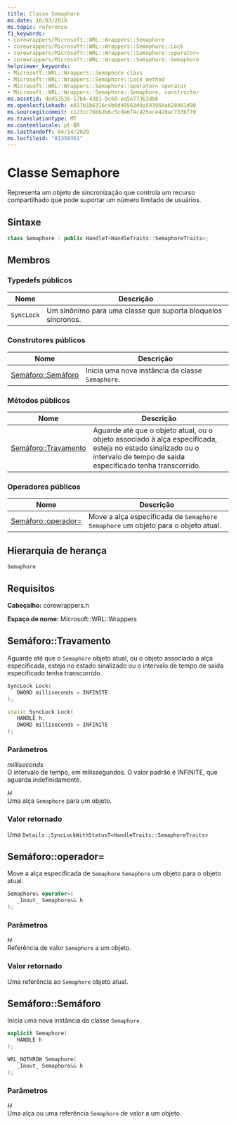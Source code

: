 ```yaml
---
title: Classe Semaphore
ms.date: 10/03/2018
ms.topic: reference
f1_keywords:
- corewrappers/Microsoft::WRL::Wrappers::Semaphore
- corewrappers/Microsoft::WRL::Wrappers::Semaphore::Lock
- corewrappers/Microsoft::WRL::Wrappers::Semaphore::operator=
- corewrappers/Microsoft::WRL::Wrappers::Semaphore::Semaphore
helpviewer_keywords:
- Microsoft::WRL::Wrappers::Semaphore class
- Microsoft::WRL::Wrappers::Semaphore::Lock method
- Microsoft::WRL::Wrappers::Semaphore::operator= operator
- Microsoft::WRL::Wrappers::Semaphore::Semaphore, constructor
ms.assetid: ded53526-17b4-4381-9c60-ea5e77363db6
ms.openlocfilehash: e017b1b6316c4b6d49563d9a543950ab28961d90
ms.sourcegitcommit: c123cc76bb2b6c5cde6f4c425ece420ac733bf70
ms.translationtype: MT
ms.contentlocale: pt-BR
ms.lasthandoff: 04/14/2020
ms.locfileid: "81359351"
---
```

# <a name="semaphore-class"></a>Classe Semaphore

Representa um objeto de sincronização que controla um recurso compartilhado que pode suportar um número limitado de usuários.

## <a name="syntax"></a>Sintaxe

```cpp
class Semaphore : public HandleT<HandleTraits::SemaphoreTraits>;
```

## <a name="members"></a>Membros

### <a name="public-typedefs"></a>Typedefs públicos

Nome       | Descrição
---------- | ------------------------------------------------------
`SyncLock` | Um sinônimo para uma classe que suporta bloqueios síncronos.

### <a name="public-constructors"></a>Construtores públicos

Nome                               | Descrição
---------------------------------- | ----------------------------------------------------
[Semáforo::Semáforo](#semaphore) | Inicia uma nova instância da classe `Semaphore`.

### <a name="public-methods"></a>Métodos públicos

Nome                     | Descrição
------------------------ | ------------------------------------------------------------------------------------------------------------------------------------------------------------
[Semáforo::Travamento](#lock) | Aguarde até que o objeto atual, ou o objeto associado à alça especificada, esteja no estado sinalizado ou o intervalo de tempo de saída especificado tenha transcorrido.

### <a name="public-operators"></a>Operadores públicos

Nome                                     | Descrição
---------------------------------------- | ---------------------------------------------------------------------------------------
[Semáforo::operador=](#operator-assign) | Move a alça especificada de `Semaphore` `Semaphore` um objeto para o objeto atual.

## <a name="inheritance-hierarchy"></a>Hierarquia de herança

`Semaphore`

## <a name="requirements"></a>Requisitos

**Cabeçalho:** corewrappers.h

**Espaço de nome:** Microsoft::WRL::Wrappers

## <a name="semaphorelock"></a><a name="lock"></a>Semáforo::Travamento

Aguarde até que o `Semaphore` objeto atual, ou o objeto associado à alça especificada, esteja no estado sinalizado ou o intervalo de tempo de saída especificado tenha transcorrido.

```cpp
SyncLock Lock(
   DWORD milliseconds = INFINITE
);

static SyncLock Lock(
   HANDLE h,
   DWORD milliseconds = INFINITE
);
```

### <a name="parameters"></a>Parâmetros

*milliseconds*<br/>
O intervalo de tempo, em milissegundos. O valor padrão é INFINITE, que aguarda indefinidamente.

*H*<br/>
Uma alça `Semaphore` para um objeto.

### <a name="return-value"></a>Valor retornado

Uma `Details::SyncLockWithStatusT<HandleTraits::SemaphoreTraits>`

## <a name="semaphoreoperator"></a><a name="operator-assign"></a>Semáforo::operador=

Move a alça especificada de `Semaphore` `Semaphore` um objeto para o objeto atual.

```cpp
Semaphore& operator=(
   _Inout_ Semaphore&& h
);
```

### <a name="parameters"></a>Parâmetros

*H*<br/>
Referência de valor `Semaphore` a um objeto.

### <a name="return-value"></a>Valor retornado

Uma referência ao `Semaphore` objeto atual.

## <a name="semaphoresemaphore"></a><a name="semaphore"></a>Semáforo::Semáforo

Inicia uma nova instância da classe `Semaphore`.

```cpp
explicit Semaphore(
   HANDLE h
);

WRL_NOTHROW Semaphore(
   _Inout_ Semaphore&& h
);
```

### <a name="parameters"></a>Parâmetros

*H*<br/>
Uma alça ou uma referência `Semaphore` de valor a um objeto.
